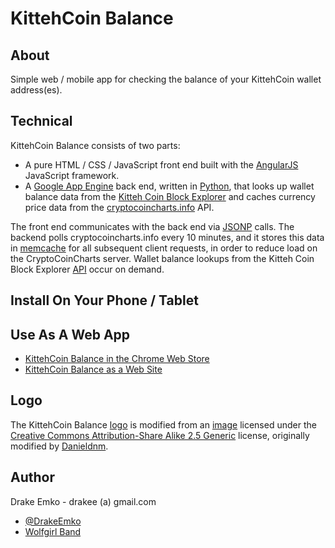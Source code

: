 # KittehCoin Balance

## About
Simple web / mobile app for checking the balance of your KittehCoin wallet address(es).

## Technical
KittehCoin Balance consists of two parts:
* A pure HTML / CSS / JavaScript front end built with the [AngularJS](http://angularjs.org/) JavaScript framework.
* A [Google App Engine](https://developers.google.com/appengine/) back end, written in [Python](http://www.python.org/), that looks up wallet balance data from the [Kitteh Coin Block Explorer](http://kittehcoinblockexplorer.com/) and caches currency price data from the [cryptocoincharts.info](http://www.cryptocoincharts.info/) API.

The front end communicates with the back end via [JSONP](http://en.wikipedia.org/wiki/JSONP) calls. The backend polls cryptocoincharts.info every 10 minutes, and it stores this data in [memcache](https://developers.google.com/appengine/docs/python/memcache/) for all subsequent client requests, in order to reduce load on the CryptoCoinCharts server. Wallet balance lookups from the Kitteh Coin Block Explorer [API](http://kittehcoinblockexplorer.com/chain/Kittehcoin/q) occur on demand.

## Install On Your Phone / Tablet

## Use As A Web App
* [KittehCoin Balance in the Chrome Web Store](https://chrome.google.com/webstore/detail/kittehcoin-balance/ijhkeggnlfaafnjfmddgjfmlchpofggo)
* [KittehCoin Balance as a Web Site](http://d2f04lgzuo9226.cloudfront.net/main.html)

## Logo
The KittehCoin Balance [logo](http://d2f04lgzuo9226.cloudfront.net/img/kittehcoinBalance_logo_1536.png) 
is modified from an [image](http://commons.wikimedia.org/wiki/File:Green-emblem-scales.svg)
licensed under the [Creative Commons Attribution-Share Alike 2.5 Generic](http://creativecommons.org/licenses/by-sa/2.5/deed.en)
license, originally modified by [Danieldnm](http://commons.wikimedia.org/wiki/User:Danieldnm).

## Author
Drake Emko - drakee (a) gmail.com
* [@DrakeEmko](https://twitter.com/DrakeEmko)
* [Wolfgirl Band](http://wolfgirl.bandcamp.com/)
